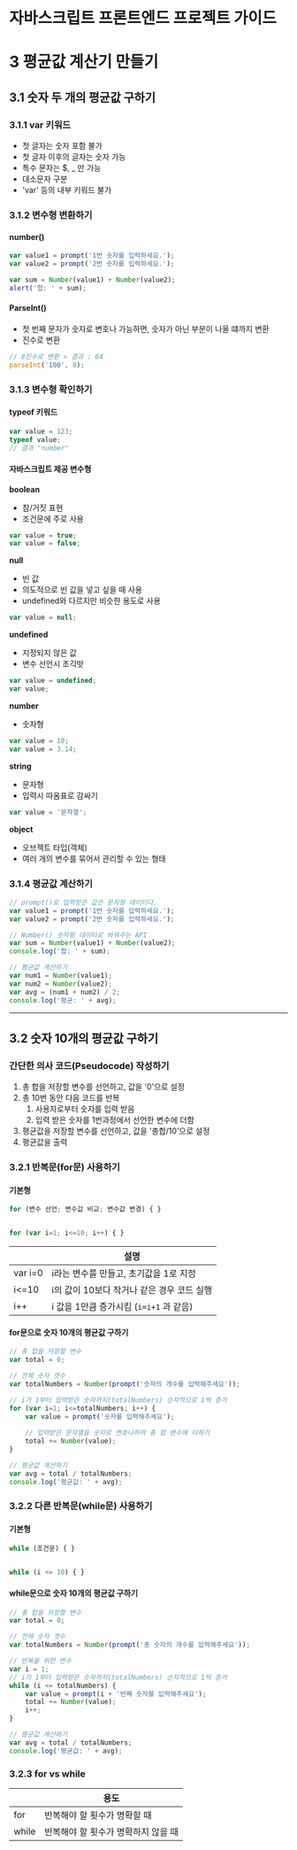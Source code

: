 # 자바스크립트 프론트엔드 프로젝트 가이드
# 3 평균값 계산기 만들기 
## 3.1 숫자 두 개의 평균값 구하기

### 3.1.1 var 키워드
* 첫 글자는 숫자 포함 불가
* 첫 글자 이후의 글자는 숫자 가능
* 특수 문자는 $, _ 만 가능
* 대소문자 구분
* 'var' 등의 내부 키워드 불가


### 3.1.2 변수형 변환하기
#### number()
``` javascript
var value1 = prompt('1번 숫자를 입력하세요.');
var value2 = prompt('2번 숫자를 입력하세요.');

var sum = Number(value1) + Number(value2);
alert('합: ' + sum);
```


#### ParseInt()
* 첫 번째 문자가 숫자로 변호나 가능하면, 숫자가 아닌 부분이 나올 떄까지 변환
* 진수로 변환

``` javascript
// 8진수로 변환 > 결과 : 64
parseInt('100', 8);
```


### 3.1.3 변수형 확인하기
#### typeof 키워드
``` javascript
var value = 123;
typeof value;
// 결과 "number"
```

#### 자바스크립트 제공 변수형
**boolean**
* 참/거짓 표현
* 조건문에 주로 사용
``` javascript
var value = true;
var value = false;
```

**null**
* 빈 값
* 의도적으로 빈 값을 넣고 싶을 때 사용
* undefined와 다르지만 비슷한 용도로 사용
``` javascript
var value = null;
```

**undefined**
* 지정되지 않은 값
* 변수 선언시 초긱밧
``` javascript
var value = undefined;
var value;
```

**number**
* 숫자형
``` javascript
var value = 10;
var value = 3.14;
```

**string**
* 문자형
* 입력시 따옴표로 감싸기
``` javascript
var value = '문자열';
```

**object**
* 오브젝트 타입(객체)
* 여러 개의 변수를 묶어서 관리할 수 있는 형태


### 3.1.4 평균값 계산하기
``` javascript
// prompt()로 입력받은 값은 문자형 데이터다.
var value1 = prompt('1번 숫자를 입력하세요.');
var value2 = prompt('2번 숫자를 입력하세요.');

// Number() 숫자형 데이터로 바꿔주는 API
var sum = Number(value1) + Number(value2);
console.log('합: ' + sum);

// 평균값 계산하기
var num1 = Number(value1);
var num2 = Number(value2);
var avg = (num1 + num2) / 2;
console.log('평균: ' + avg);
```


---


## 3.2 숫자 10개의 평균값 구하기
### 간단한 의사 코드(Pseudocode) 작성하기
1. 총 합을 저장할 변수를 선언하고, 값을 '0'으로 설정
2. 총 10번 동안 다음 코드를 반복
    1. 사용자로부터 숫자를 입력 받음
    2. 입력 받은 숫자를 1번과정에서 선언한 변수에 더함
3. 평균값을 저장할 변수를 선언하고, 값을 '총합/10'으로 설정
4. 평균값을 출력


### 3.2.1 반복문(for문) 사용하기

#### 기본형
``` javascript
for (변수 선언; 변수값 비교; 변수값 변경) { }


for (var i=1; i<=10; i++) { }
```
||설명|
|---|---|
| var i=0 | i라는 변수를 만들고, 초기값을 1로 지정 |
| i<=10 | i의 값이 10보다 작거나 같은 경우 코드 실행 |
| i++ | i 값을 1만큼 증가시킴 (`i=i+1` 과 같음) |


#### for문으로 숫자 10개의 평균값 구하기
``` javascript
// 총 합을 저장할 변수
var total = 0;

// 전체 숫자 갯수
var totalNumbers = Number(prompt('숫자의 개수를 입력해주세요'));

// i가 1부터 입력받은 숫자까지(totalNumbers) 순차적으로 1씩 증가
for (var i=1; i<=totalNumbers; i++) {
    var value = prompt('숫자를 입력해주세요');
    
    // 입력받은 문자열을 숫자로 변호나하여 총 합 변수에 더하기
    total += Number(value);
}

// 평균값 계산하기
var avg = total / totalNumbers;
console.log('평균값: ' + avg);
```


### 3.2.2 다른 반복문(while문) 사용하기
#### 기본형
``` javascript
while (조건문) { }


while (i <= 10) { }
```

#### while문으로 숫자 10개의 평균값 구하기
``` javascript
// 총 합을 저장할 변수
var total = 0;

// 전체 숫자 갯수
var totalNumbers = Number(prompt('총 숫자의 개수를 입력해주세요'));

// 반복을 위한 변수
var i = 1;
// i가 1부터 입력받은 숫자까지(totalNumbers) 순차적으로 1씩 증가
while (i <= totalNumbers) {
    var value = prompt(i + '번째 숫자를 입력해주세요');
    total += Number(value);
    i++;
}

// 평균값 계산하기
var avg = total / totalNumbers;
console.log('평균값: ' + avg);
```

### 3.2.3 for vs while

| | 용도 |
| --- | --- |
| for | 반복해야 할 횟수가 명확할 때 |
| while | 반복해야 할 횟수가 명확하지 않을 때 |
